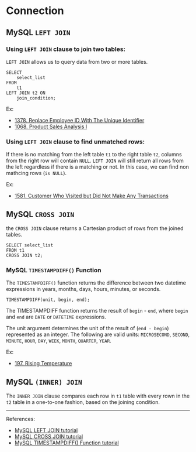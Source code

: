 # Connection

## MySQL `LEFT JOIN`

### Using `LEFT JOIN` clause to join two tables:

`LEFT JOIN` allows us to query data from two or more tables.

```MYSQL
SELECT 
    select_list
FROM
    t1
LEFT JOIN t2 ON 
    join_condition;
```

Ex: 
- [1378. Replace Employee ID With The Unique Identifier](https://leetcode.cn/problems/replace-employee-id-with-the-unique-identifier/description/?envType=study-plan-v2&envId=sql-free-50)
- [1068. Product Sales Analysis I](https://leetcode.cn/problems/product-sales-analysis-i/description/?envType=study-plan-v2&envId=sql-free-50)


### Using `LEFT JOIN` clause to find unmatched rows:

If there is no matching from the left table `t1` to the right table `t2`, columns from the right row will contain `NULL`. `LEFT JOIN` will still return all rows from the left regardless if there is a matching or not. In this case, we can find non mathcing rows (`is NULL`).

Ex:
- [1581. Customer Who Visited but Did Not Make Any Transactions](https://leetcode.cn/problems/customer-who-visited-but-did-not-make-any-transactions/description/?envType=study-plan-v2&envId=sql-free-50)


## MySQL `CROSS JOIN`
 the `CROSS JOIN` clause returns a Cartesian product of rows from the joined tables.
```MySQL
SELECT select_list 
FROM t1
CROSS JOIN t2;
```
### MySQL `TIMESTAMPDIFF()` Function

The `TIMESTAMPDIFF()` function returns the difference between two datetime expressions in years, months, days, hours, minutes, or seconds.
```MySQL
TIMESTAMPDIFF(unit, begin, end);
```
The TIMESTAMPDIFF function returns the result of `begin` - `end`, where `begin` and `end` are `DATE` or `DATETIME` expressions.

The unit argument determines the unit of the result of (`end - begin`) represented as an integer. The following are valid units:
`MICROSECOND`, `SECOND`, `MINUTE`, `HOUR`, `DAY`, `WEEK`, `MONTH`, `QUARTER`, `YEAR`.

Ex: 
- [197. Rising Temperature](https://leetcode.cn/problems/rising-temperature/description/?envType=study-plan-v2&envId=sql-free-50)

## MySQL `(INNER) JOIN`
The `INNER JOIN` clause compares each row in `t1` table with every rown in the `t2` table in a one-to-one fashion, based on the joining condition.


---



References: 
- [MySQL LEFT JOIN tutorial](https://www.mysqltutorial.org/mysql-left-join.aspx)
- [MySQL CROSS JOIN tutorial](https://www.mysqltutorial.org/mysql-cross-join/)
- [MySQL TIMESTAMPDIFF() Function tutorial](https://www.mysqltutorial.org/mysql-timestampdiff/)
